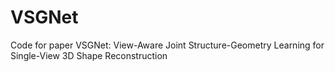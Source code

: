 # VSGNet
Code for paper VSGNet: View-Aware Joint Structure-Geometry Learning for Single-View 3D Shape Reconstruction
